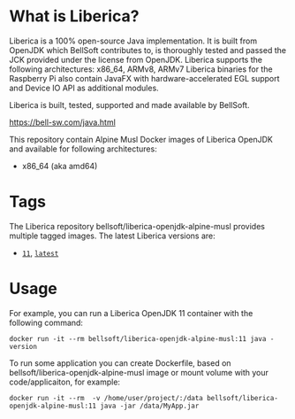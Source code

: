 # What is Liberica?

Liberica is a 100% open-source Java implementation.
It is built from OpenJDK which BellSoft contributes to, is thoroughly
tested and passed the JCK provided under the license from OpenJDK.
Liberica supports the following architectures: x86_64, ARMv8, ARMv7
Liberica binaries for the Raspberry Pi also contain JavaFX with hardware-accelerated EGL support and Device IO API as additional modules.

Liberica is built, tested, supported and made available by BellSoft.

https://bell-sw.com/java.html

This repository contain Alpine Musl Docker images of Liberica OpenJDK and available for following architectures:
* x86_64 (aka amd64)

# Tags

The Liberica repository bellsoft/liberica-openjdk-alpine-musl provides multiple tagged images. The latest Liberica versions are:

* [`11`](https://github.com/bell-sw/Liberica/blob/master/docker/repos/liberica-openjdk-alpine-musl/11/Dockerfile), [`latest`](https://github.com/bell-sw/Liberica/blob/master/docker/repos/liberica-openjdk-alpine-musl/11/Dockerfile)

# Usage

For example, you can run a Liberica OpenJDK 11 container with the following command:

 `docker run -it --rm bellsoft/liberica-openjdk-alpine-musl:11 java -version`

To run some application you can create Dockerfile, based on bellsoft/liberica-openjdk-alpine-musl image or mount volume with your code/applicaiton, for example:

 `docker run -it --rm  -v /home/user/project/:/data bellsoft/liberica-openjdk-alpine-musl:11 java -jar /data/MyApp.jar`
